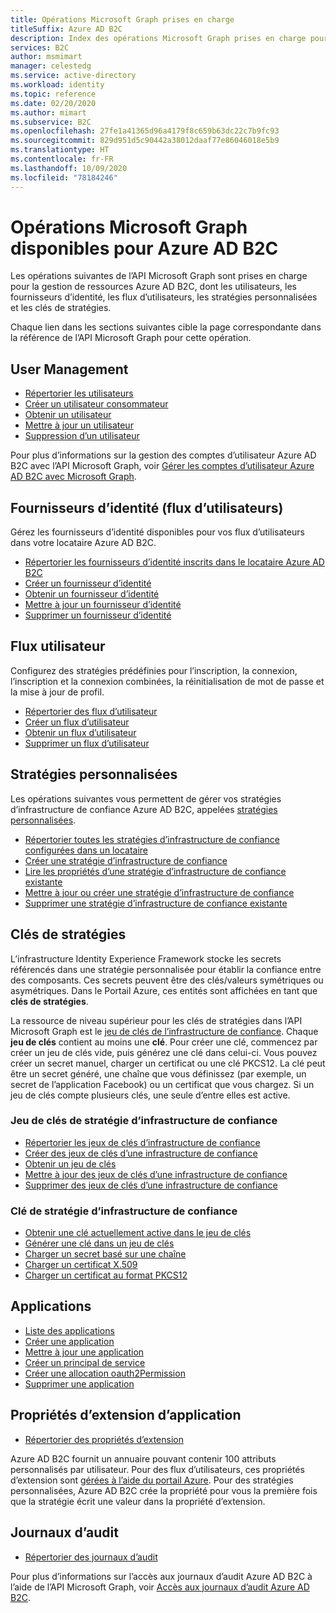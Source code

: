 ```yaml
---
title: Opérations Microsoft Graph prises en charge
titleSuffix: Azure AD B2C
description: Index des opérations Microsoft Graph prises en charge pour la gestion des ressources Azure AD B2C, dont les utilisateurs, les flux d’utilisateurs, les fournisseurs d’identité, les stratégies personnalisées, les clés de stratégies et bien plus encore.
services: B2C
author: msmimart
manager: celestedg
ms.service: active-directory
ms.workload: identity
ms.topic: reference
ms.date: 02/20/2020
ms.author: mimart
ms.subservice: B2C
ms.openlocfilehash: 27fe1a41365d96a4179f8c659b63dc22c7b9fc93
ms.sourcegitcommit: 829d951d5c90442a38012daaf77e86046018e5b9
ms.translationtype: HT
ms.contentlocale: fr-FR
ms.lasthandoff: 10/09/2020
ms.locfileid: "78184246"
---
```

# <a name="microsoft-graph-operations-available-for-azure-ad-b2c"></a>Opérations Microsoft Graph disponibles pour Azure AD B2C

Les opérations suivantes de l’API Microsoft Graph sont prises en charge pour la gestion de ressources Azure AD B2C, dont les utilisateurs, les fournisseurs d’identité, les flux d’utilisateurs, les stratégies personnalisées et les clés de stratégies.

Chaque lien dans les sections suivantes cible la page correspondante dans la référence de l’API Microsoft Graph pour cette opération.

## <a name="user-management"></a>User Management

- [Répertorier les utilisateurs](https://docs.microsoft.com/graph/api/user-list)
- [Créer un utilisateur consommateur](https://docs.microsoft.com/graph/api/user-post-users)
- [Obtenir un utilisateur](https://docs.microsoft.com/graph/api/user-get)
- [Mettre à jour un utilisateur](https://docs.microsoft.com/graph/api/user-update)
- [Suppression d’un utilisateur](https://docs.microsoft.com/graph/api/user-delete)

Pour plus d’informations sur la gestion des comptes d’utilisateur Azure AD B2C avec l’API Microsoft Graph, voir [Gérer les comptes d’utilisateur Azure AD B2C avec Microsoft Graph](manage-user-accounts-graph-api.md).

## <a name="identity-providers-user-flow"></a>Fournisseurs d’identité (flux d’utilisateurs)

Gérez les fournisseurs d’identité disponibles pour vos flux d’utilisateurs dans votre locataire Azure AD B2C.

- [Répertorier les fournisseurs d’identité inscrits dans le locataire Azure AD B2C](https://docs.microsoft.com/graph/api/identityprovider-list)
- [Créer un fournisseur d’identité](https://docs.microsoft.com/graph/api/identityprovider-post-identityproviders)
- [Obtenir un fournisseur d’identité](https://docs.microsoft.com/graph/api/identityprovider-get)
- [Mettre à jour un fournisseur d’identité](https://docs.microsoft.com/graph/api/identityprovider-update)
- [Supprimer un fournisseur d’identité](https://docs.microsoft.com/graph/api/identityprovider-delete)

## <a name="user-flow"></a>Flux utilisateur

Configurez des stratégies prédéfinies pour l’inscription, la connexion, l’inscription et la connexion combinées, la réinitialisation de mot de passe et la mise à jour de profil.

- [Répertorier des flux d’utilisateur](https://docs.microsoft.com/graph/api/identityuserflow-list)
- [Créer un flux d’utilisateur](https://docs.microsoft.com/graph/api/identityuserflow-post-userflows)
- [Obtenir un flux d’utilisateur](https://docs.microsoft.com/graph/api/identityuserflow-get)
- [Supprimer un flux d’utilisateur](https://docs.microsoft.com/graph/api/identityuserflow-delete)

## <a name="custom-policies"></a>Stratégies personnalisées

Les opérations suivantes vous permettent de gérer vos stratégies d’infrastructure de confiance Azure AD B2C, appelées [stratégies personnalisées](custom-policy-overview.md).

- [Répertorier toutes les stratégies d’infrastructure de confiance configurées dans un locataire](https://docs.microsoft.com/graph/api/trustframework-list-trustframeworkpolicies)
- [Créer une stratégie d’infrastructure de confiance](https://docs.microsoft.com/graph/api/trustframework-post-trustframeworkpolicy)
- [Lire les propriétés d’une stratégie d’infrastructure de confiance existante](https://docs.microsoft.com/graph/api/trustframeworkpolicy-get)
- [Mettre à jour ou créer une stratégie d’infrastructure de confiance](https://docs.microsoft.com/graph/api/trustframework-put-trustframeworkpolicy)
- [Supprimer une stratégie d’infrastructure de confiance existante](https://docs.microsoft.com/graph/api/trustframeworkpolicy-delete)

## <a name="policy-keys"></a>Clés de stratégies

L’infrastructure Identity Experience Framework stocke les secrets référencés dans une stratégie personnalisée pour établir la confiance entre des composants. Ces secrets peuvent être des clés/valeurs symétriques ou asymétriques. Dans le Portail Azure, ces entités sont affichées en tant que **clés de stratégies**.

La ressource de niveau supérieur pour les clés de stratégies dans l’API Microsoft Graph est le [jeu de clés de l’infrastructure de confiance](https://docs.microsoft.com/graph/api/resources/trustframeworkkeyset). Chaque **jeu de clés** contient au moins une **clé**. Pour créer une clé, commencez par créer un jeu de clés vide, puis générez une clé dans celui-ci. Vous pouvez créer un secret manuel, charger un certificat ou une clé PKCS12. La clé peut être un secret généré, une chaîne que vous définissez (par exemple, un secret de l’application Facebook) ou un certificat que vous chargez. Si un jeu de clés compte plusieurs clés, une seule d’entre elles est active.

### <a name="trust-framework-policy-keyset"></a>Jeu de clés de stratégie d’infrastructure de confiance

- [Répertorier les jeux de clés d’infrastructure de confiance](https://docs.microsoft.com/graph/api/trustframework-list-keysets)
- [Créer des jeux de clés d’une infrastructure de confiance](https://docs.microsoft.com/graph/api/trustframework-post-keysets)
- [Obtenir un jeu de clés](https://docs.microsoft.com/graph/api/trustframeworkkeyset-get)
- [Mettre à jour des jeux de clés d’une infrastructure de confiance](https://docs.microsoft.com/graph/api/trustframeworkkeyset-update)
- [Supprimer des jeux de clés d’une infrastructure de confiance](https://docs.microsoft.com/graph/api/trustframeworkkeyset-delete)

### <a name="trust-framework-policy-key"></a>Clé de stratégie d’infrastructure de confiance

- [Obtenir une clé actuellement active dans le jeu de clés](https://docs.microsoft.com/graph/api/trustframeworkkeyset-getactivekey)
- [Générer une clé dans un jeu de clés](https://docs.microsoft.com/graph/api/trustframeworkkeyset-generatekey)
- [Charger un secret basé sur une chaîne](https://docs.microsoft.com/graph/api/trustframeworkkeyset-uploadsecret)
- [Charger un certificat X.509](https://docs.microsoft.com/graph/api/trustframeworkkeyset-uploadcertificate)
- [Charger un certificat au format PKCS12](https://docs.microsoft.com/graph/api/trustframeworkkeyset-uploadpkcs12)

## <a name="applications"></a>Applications

- [Liste des applications](https://docs.microsoft.com/graph/api/application-list)
- [Créer une application](https://docs.microsoft.com/graph/api/resources/application)
- [Mettre à jour une application](https://docs.microsoft.com/graph/api/application-update)
- [Créer un principal de service](https://docs.microsoft.com/graph/api/resources/serviceprincipal)
- [Créer une allocation oauth2Permission](https://docs.microsoft.com/graph/api/resources/oauth2permissiongrant)
- [Supprimer une application](https://docs.microsoft.com/graph/api/application-delete)

## <a name="application-extension-properties"></a>Propriétés d’extension d’application

- [Répertorier des propriétés d’extension](https://docs.microsoft.com/graph/api/application-list-extensionproperty)

Azure AD B2C fournit un annuaire pouvant contenir 100 attributs personnalisés par utilisateur. Pour des flux d’utilisateurs, ces propriétés d’extension sont [gérées à l’aide du portail Azure](custom-policy-custom-attributes.md). Pour des stratégies personnalisées, Azure AD B2C crée la propriété pour vous la première fois que la stratégie écrit une valeur dans la propriété d’extension.

## <a name="audit-logs"></a>Journaux d’audit

- [Répertorier des journaux d’audit](https://docs.microsoft.com/graph/api/directoryaudit-list)

Pour plus d’informations sur l’accès aux journaux d’audit Azure AD B2C à l’aide de l’API Microsoft Graph, voir [Accès aux journaux d’audit Azure AD B2C](view-audit-logs.md).
